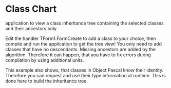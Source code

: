 # Class Chart

application to view a class inheritance tree containing the selected classes and their ancestors only

Edit the handler TForm1.FormCreate to add a class to your choice, then compile and run the application to get the tree view! You only need to add classes that have no descendants. Missing ancestors are added by the algorithm. Therefore it can happen, that you have to fix errors during compilation by using additional units.

This example also shows, that classes in Object Pascal know their identity. Therefore you can request and use their type information at runtime. This is done here to build the inheritance tree.

